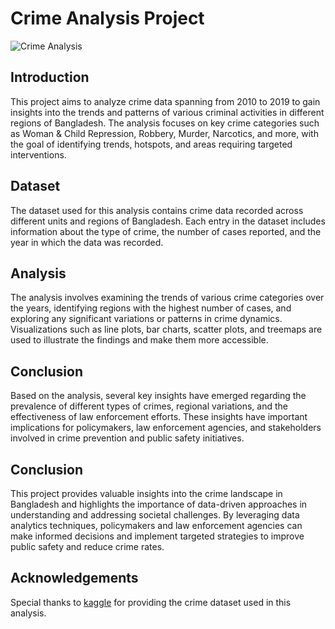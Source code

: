 # Crime Analysis Project

![Crime Analysis]([crime_analysis_image.jpg](https://akm-img-a-in.tosshub.com/indiatoday/images/story/202312/crime-022204-16x9.jpg?VersionId=iMYTlhoRY4.1HU4BYNi05glXnpoc_yX5&size=690:388))

## Introduction

This project aims to analyze crime data spanning from 2010 to 2019 to gain insights into the trends and patterns of various criminal activities in different regions of Bangladesh. The analysis focuses on key crime categories such as Woman & Child Repression, Robbery, Murder, Narcotics, and more, with the goal of identifying trends, hotspots, and areas requiring targeted interventions.

## Dataset

The dataset used for this analysis contains crime data recorded across different units and regions of Bangladesh. Each entry in the dataset includes information about the type of crime, the number of cases reported, and the year in which the data was recorded.

## Analysis

The analysis involves examining the trends of various crime categories over the years, identifying regions with the highest number of cases, and exploring any significant variations or patterns in crime dynamics. Visualizations such as line plots, bar charts, scatter plots, and treemaps are used to illustrate the findings and make them more accessible.

## Conclusion

Based on the analysis, several key insights have emerged regarding the prevalence of different types of crimes, regional variations, and the effectiveness of law enforcement efforts. These insights have important implications for policymakers, law enforcement agencies, and stakeholders involved in crime prevention and public safety initiatives.

## Conclusion

This project provides valuable insights into the crime landscape in Bangladesh and highlights the importance of data-driven approaches in understanding and addressing societal challenges. By leveraging data analytics techniques, policymakers and law enforcement agencies can make informed decisions and implement targeted strategies to improve public safety and reduce crime rates.


## Acknowledgements

Special thanks to [kaggle]([[https://example.com](https://www.kaggle.com/datasets/firozkabir1/crime-statistics-of-bangladesh-2010-2019)https://www.kaggle.com/datasets/firozkabir1/crime-statistics-of-bangladesh-2010-2019]) for providing the crime dataset used in this analysis.


